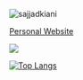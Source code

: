 <p align="left"> <img src="https://komarev.com/ghpvc/?username=sajjadkiani&label=Profile%20views&color=0e75b6&style=flat" alt="sajjadkiani" /> </p>

[Personal Website](https://sajadkiani.me/)

![ ](https://github-readme-stats.vercel.app/api?username=sajjadkiani&show_icons=true)

[![Top Langs](https://github-readme-stats.vercel.app/api/top-langs/?username=sajjadkiani&langs_count=8)](https://github.com/anuraghazra/github-readme-stats)
